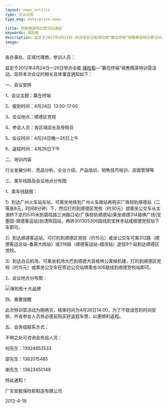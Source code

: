 ```yaml
---
layout: news_article
type: 企业动态
type_eng: enterprise-news

title: 销售精英特训营活动通知
keywords: 保险柜
description: 兹定于2012年4月24日-26日举办全能保险柜“赢在终端”销售精英特训营活动，现将本次赢在终端会议的相关具体事宜通知如下。
image: 
---
```

各办事处、区域代理商、参训人员：

兹定于2012年4月24日—26日举办全能 [保险柜](http://www.qnn.com.cn/)—“赢在终端”销售精英特训营活动，现将本次会议的相关具体事宜通知如下：

一、会议安排

1、会议主题：赢在终端

2、报到时间：4月24日  13:00-17:00

3、会议地点：顺德区党校

4、参会人员：各区域店长及导购员

5、会议时间：4月24日晚—26日上午

6、返程时间：4月26日下午

二、培训内容

行业发展分析、竞品分析、企业介绍、产品培训、销售技巧培训、店面管理等

三、乘车线路及会议地点分布图

1、乘车线路图：

1）到达广州火车站东站，可乘坐地铁到广州火车南站再购买广珠轻轨顺德站（二等座8元，时间8分钟）下，然后打的到顺德区党校（约30元）或乘坐公交车从太澳桥下走约530米到碧桂路三洲路口站(广珠轻轨顺德站)乘坐顺德314路佛广线(宝墨园-顺德客运站)到清晖园站，再转301305306路线到宝林寺站或顺德党校站下车即可。

2）到达顺德客运站，可打的到顺德区党校（约15元）或坐公交车可乘312路（顺德客运总站-番禺大岗站）或318路（顺德客运站-细滘站）途径9个站到达顺德区党校。

3）到达白云机场，可乘坐机场大巴到顺德大良格林公寓候机楼，打的到顺德区党校（约15元）或乘坐公交车在旁边公交站牌乘坐306路线到顺德党校站即可。

2、会议地点分布图：

![保险柜十大品牌](http://www.qnn.com.cn/image-news/id036301.jpg)

四、重要提醒

此次特训营活动为期两天，结束时间为4月26日14:00，为了不耽误您的时间安排，外省参会人员务必提前购买好返程车票，以便顺利返程。

五、会务组联系方式：

不明之处可咨询会务组人员：

何先生：13924853533

邵先生：1362015485

谢先生：13823450148

特此通知！

广东安能保险柜制造有限公司

2012-4-18
